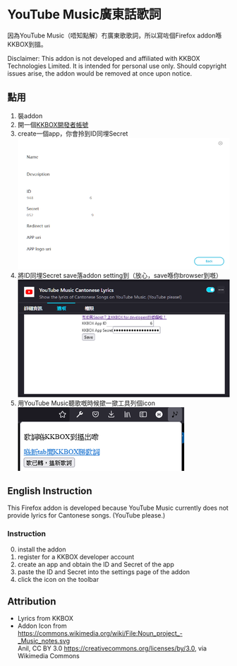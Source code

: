 # YouTube Music廣東話歌詞

因為YouTube Music（唔知點解）冇廣東歌歌詞，所以寫咗個Firefox addon喺KKBOX到搵。

Disclaimer: This addon is not developed and affiliated with KKBOX Technologies Limited. It is intended for personal use only. Should copyright issues arise, the addon would be removed at once upon notice.

## 點用
1. 裝addon
2. 開一個[KKBOX開發者帳號](https://developer.kkbox.com/)
3. create一個app，你會拎到ID同埋Secret![Image showing the ID and Secret](/readme/id_secret.png)
4. 將ID同埋Secret save落addon setting到（放心，save喺你browser到嘅）![Image showing the setting page of the addon](/readme/setting.png)
5. 用YouTube Music聽歌嘅時候撳一撳工具列個icon![Image showing the interface of the addon](/readme/interface.png)

## English Instruction

This Firefox addon is developed because YouTube Music currently does not provide lyrics for Cantonese songs. (YouTube please.)

### Instruction
0. install the addon
1. register for a KKBOX developer account
2. create an app and obtain the ID and Secret of the app
3. paste the ID and Secret into the settings page of the addon
4. click the icon on the toolbar

## Attribution
- Lyrics from KKBOX  
- Addon Icon from https://commons.wikimedia.org/wiki/File:Noun_project_-_Music_notes.svg  
Anil, CC BY 3.0 <https://creativecommons.org/licenses/by/3.0>, via Wikimedia Commons